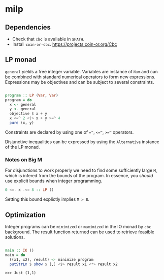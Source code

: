 # milp

## Dependencies

 - Check that `cbc` is available in `$PATH`.
 - Install `coin-or-cbc`. https://projects.coin-or.org/Cbc


## LP monad

`general` yields a free integer variable. Variables are instance of `Num` and can be combined with standard numerical operators to form new expressions. Expressions may be objectives and can be subject to several constraints.

```haskell

program :: LP (Var, Var)
program = do
  x <- general
  y <- general
  objective $ x + y
  x <=^ 2 <|> x + y >=^ 4
  pure (x, y)

```

Constraints are declared by using one of `=^`, `<=^`, `>=^` operators.

Disjunctive inequalities can be expressed by using the `Alternative` instance of the LP monad.

### Notes on Big M

For disjunctions to work properly we need to find some sufficiently large `M`, which is infered from the bounds of the program. In essence, you *should* use explicit bounds when integer programming.

```haskell
0 <=. x .<= 8 :: LP ()
```

Setting this bound explictly implies `M > 8`.


## Optimization

Integer programs can be `minimize`d or `maximize`d in the IO monad by `cbc` background.
The result function returned can be used to retrieve feasible solutions.

```haskell

main :: IO ()
main = do
  ((x1, x2), result) <- minimize program
  putStrLn $ show $ (,) <$> result x1 <*> result x2

```

` >>> Just (1,1) `  
